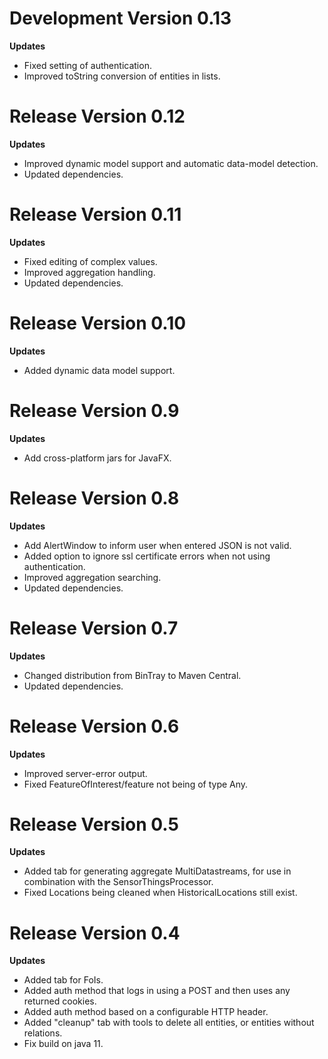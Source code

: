 # Development Version 0.13

**Updates**
* Fixed setting of authentication.
* Improved toString conversion of entities in lists.


# Release Version 0.12

**Updates**
* Improved dynamic model support and automatic data-model detection.
* Updated dependencies.


# Release Version 0.11

**Updates**
* Fixed editing of complex values.
* Improved aggregation handling.
* Updated dependencies.


# Release Version 0.10

**Updates**
* Added dynamic data model support.


# Release Version 0.9

**Updates**
* Add cross-platform jars for JavaFX.


# Release Version 0.8

**Updates**
* Add AlertWindow to inform user when entered JSON is not valid.
* Added option to ignore ssl certificate errors when not using authentication.
* Improved aggregation searching.
* Updated dependencies.


# Release Version 0.7

**Updates**
* Changed distribution from BinTray to Maven Central.
* Updated dependencies.


# Release Version 0.6

**Updates**
* Improved server-error output.
* Fixed FeatureOfInterest/feature not being of type Any.


# Release Version 0.5

**Updates**
* Added tab for generating aggregate MultiDatastreams, for use in combination with the SensorThingsProcessor.
* Fixed Locations being cleaned when HistoricalLocations still exist.


# Release Version 0.4

**Updates**
* Added tab for FoIs.
* Added auth method that logs in using a POST and then uses any returned cookies.
* Added auth method based on a configurable HTTP header.
* Added "cleanup" tab with tools to delete all entities, or entities without relations.
* Fix build on java 11.
